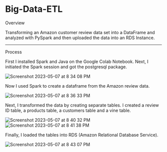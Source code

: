 # Big-Data-ETL

Overview

Transforming an Amazon customer review data set into a DataFrame and analyzed with PySpark and then uploaded the data into an RDS Instance.

____

Process

First I installed Spark and Java on the Google Colab Notebook.
Next, I initiated the Spark session and got the postgresql package.

![Screenshot 2023-05-07 at 8 34 08 PM](https://user-images.githubusercontent.com/108643565/236728123-2a72bc6b-cdc8-4d2b-a272-4a0bb746d184.png)

Now I used Spark to create a dataframe from the Amazon review data.

![Screenshot 2023-05-07 at 8 36 33 PM](https://user-images.githubusercontent.com/108643565/236728418-cb0c4930-fae2-4cae-a30c-1480c26c6b21.png)

Next, I transformed the data by creating separate tables.
I created a review ID table, a products table, a customers table and a vine table.

![Screenshot 2023-05-07 at 8 40 32 PM](https://user-images.githubusercontent.com/108643565/236728710-d65d7403-7cb0-4055-b7a7-98582ada573d.png)
![Screenshot 2023-05-07 at 8 41 38 PM](https://user-images.githubusercontent.com/108643565/236728831-c7fdaf4b-913d-47b0-b524-b9d7e5ef717f.png)

Finally, I loaded the tables into RDS (Amazon Relational Database Service).

![Screenshot 2023-05-07 at 8 43 07 PM](https://user-images.githubusercontent.com/108643565/236728963-19790433-0870-472f-b830-7059d03bf0b2.png)
